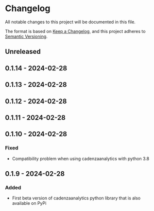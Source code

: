 # Changelog
All notable changes to this project will be documented in this file.

The format is based on [Keep a Changelog](https://keepachangelog.com/en/1.0.0/),
and this project adheres to [Semantic Versioning](https://semver.org/spec/v2.0.0.html).

## Unreleased

## 0.1.14 - 2024-02-28

## 0.1.13 - 2024-02-28

## 0.1.12 - 2024-02-28

## 0.1.11 - 2024-02-28

## 0.1.10 - 2024-02-28
### Fixed
- Compatibility problem when using cadenzaanalytics with python 3.8

## 0.1.9 - 2024-02-28
### Added
- First beta version of cadenzaanalytics python library that is also available on PyPi
